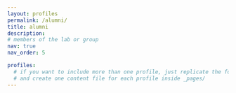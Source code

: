 ```yaml
---
layout: profiles
permalink: /alumni/
title: alumni
description: 
# members of the lab or group
nav: true
nav_order: 5

profiles:
  # if you want to include more than one profile, just replicate the following block
  # and create one content file for each profile inside _pages/
---
```

